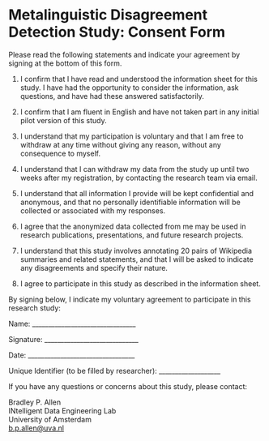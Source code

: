 # Metalinguistic Disagreement Detection Study: Consent Form

Please read the following statements and indicate your agreement by signing at the bottom of this form.

1. I confirm that I have read and understood the information sheet for this study. I have had the opportunity to consider the information, ask questions, and have had these answered satisfactorily.

2. I confirm that I am fluent in English and have not taken part in any initial pilot version of this study.

3. I understand that my participation is voluntary and that I am free to withdraw at any time without giving any reason, without any consequence to myself.

4. I understand that I can withdraw my data from the study up until two weeks after my registration, by contacting the research team via email.

5. I understand that all information I provide will be kept confidential and anonymous, and that no personally identifiable information will be collected or associated with my responses.

6. I agree that the anonymized data collected from me may be used in research publications, presentations, and future research projects.

7. I understand that this study involves annotating 20 pairs of Wikipedia summaries and related statements, and that I will be asked to indicate any disagreements and specify their nature.

8. I agree to participate in this study as described in the information sheet.

By signing below, I indicate my voluntary agreement to participate in this research study:

Name: ________________________________

Signature: _____________________________

Date: _________________________________

Unique Identifier (to be filled by researcher): ___________________

If you have any questions or concerns about this study, please contact:

Bradley P. Allen  
INtelligent Data Engineering Lab  
University of Amsterdam  
b.p.allen@uva.nl
